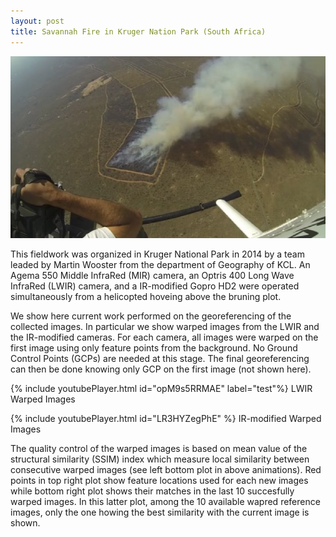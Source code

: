 ```yaml
---
layout: post
title: Savannah Fire in Kruger Nation Park (South Africa)
---
```



![placeholder](/data/knp14/fromHelico_cropped.png "Kruger Nation Park burn Overview")

This fieldwork was organized in Kruger National Park in 2014 by a team leaded by Martin Wooster from the department of Geography of KCL. An Agema 550 Middle InfraRed (MIR) camera, an Optris 400 Long Wave InfraRed (LWIR) camera, and a IR-modified Gopro HD2 were operated simultaneously from a helicopted hoveing above the bruning plot.  

We show here current work performed on the georeferencing of the collected images. In particular we show warped images from the LWIR and the IR-modified cameras. For each camera, all images were warped on the first image using only feature points from the background. No Ground Control Points (GCPs) are needed at this stage. The final georeferencing can then be done knowing only GCP on the first image (not shown here).   

{% include youtubePlayer.html id="opM9s5RRMAE" label="test"%}
LWIR Warped Images

{% include youtubePlayer.html id="LR3HYZegPhE" %}
IR-modified Warped Images

The quality control of the warped images is based on mean value of the structural similarity (SSIM) index which measure local similarity between consecutive warped images (see left bottom plot in above animations). Red points in top right plot show feature locations used for each new images while bottom right plot shows their matches in the last 10 succesfully warped images. In this latter plot, among the 10 available wapred reference images, only the one howing the best similarity with the current image is shown.   
